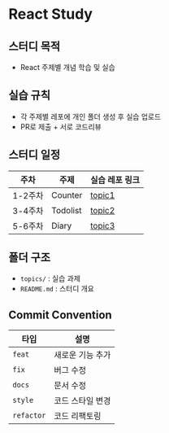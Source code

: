 # React Study

## 스터디 목적
- React 주제별 개념 학습 및 실습

## 실습 규칙
- 각 주제별 레포에 개인 폴더 생성 후 실습 업로드
- PR로 제출 + 서로 코드리뷰

## 스터디 일정

| 주차 | 주제             | 실습 레포 링크               |
|------|------------------|------------------------------|
| 1-2주차 | Counter    | [topic1](https://github.com/Frontend-React-Study/counter) |
| 3-4주차 | Todolist    | [topic2](https://github.com/Front-React-Study/todolist) |
| 5-6주차 | Diary    | [topic3](https://github.com/Front-React-Study/diary) |

## 폴더 구조

- `topics/` : 실습 과제
- `README.md` : 스터디 개요

## Commit Convention

| 타입       | 설명                        |
|------------|-----------------------------|
| `feat`     | 새로운 기능 추가            |
| `fix`      | 버그 수정                   |
| `docs`     | 문서 수정                   |
| `style`    | 코드 스타일 변경             |
| `refactor` | 코드 리팩토링                |





